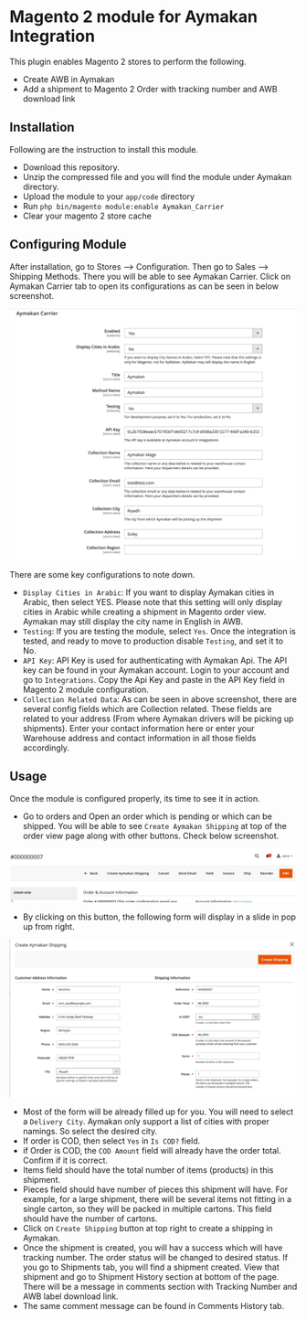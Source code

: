 # Magento 2 module for Aymakan Integration
This plugin enables Magento 2 stores to perform the following.

- Create AWB in Aymakan
- Add a shipment to Magento 2 Order with tracking number and AWB download link

## Installation
Following are the instruction to install this module.

- Download this repository. 
- Unzip the compressed file and you will find the module under Aymakan directory.
- Upload the module to your `app/code` directory
- Run `php bin/magento module:enable Aymakan_Carrier` 
- Clear your magento 2 store cache

## Configuring Module
After installation, go to Stores --> Configuration. Then go to Sales --> Shipping Methods. There you will be able
to see Aymakan Carrier. Click on Aymakan Carrier tab to open its configurations as can be seen in below screenshot.

![Configuration](/screenshots/configuration.png?raw=true "Configuration")

There are some key configurations to note down.

- `Display Cities in Arabic`: If you want to display Aymakan cities in Arabic, then select YES. Please note that this setting will only display 
cities in Arabic while creating a shipment in Magento order view. Aymakan may still display the city name in English in AWB. 
- `Testing`: If you are testing the module, select `Yes`. Once the integration is tested, and ready to move to production
disable `Testing`, and set it to No.
- `API Key`:  API Key is used for authenticating with Aymakan Api. The API key can be found in your Aymakan account.
Login to your account and go to `Integrations`. Copy the Api Key and paste in the API Key field in Magento 2 module configuration.
- `Collection Related Data`: As can be seen in above screenshot, there are several config fields which are Collection related. 
These fields are related to your address (From where Aymakan drivers will be picking up shipments). Enter your contact information here
or enter your Warehouse address and contact information in all those fields accordingly.

## Usage
Once the module is configured properly, its time to see it in action. 

- Go to orders and Open an order which is pending
or which can be shipped. You will be able to see `Create Aymakan Shipping` at top of the order view page along with other 
buttons. Check below screenshot.

![Create Shipping Button](/screenshots/create_aymakan_shipping_button.png?raw=true "Create Shipping Button")

- By clicking on this button, the following form will display in a slide in pop up from right.

![Create Shipping Form](/screenshots/shipping_form.png?raw=true "Create Shipping Form")

- Most of the form will be already filled up for you. You will need to select a `Delivery City`. Aymakan 
only support a list of cities with proper namings. So select the desired city.
- If order is COD, then select `Yes` in `Is COD?` field.
- if Order is COD, the `COD Amount` field will already have the order total. Confirm if it is correct.
- Items field should have the total number of items (products) in this shipment.
- Pieces field should have number of pieces this shipment will have. For example, for a large shipment, 
there will be several items not fitting in a single carton, so they will be packed in multiple cartons. This field
should have the number of cartons.
- Click on `Create Shipping` button at top right to create a shipping in Aymakan. 
- Once the shipment is created, you will hav a success which will have tracking number. The order status will be changed
to desired status. If you go to Shipments tab, you will find a shipment created. View that shipment and go to 
Shipment History section at bottom of the page. There will be a message in comments section with Tracking Number and AWB 
label download link. 
- The same comment message can be found in Comments History tab.



 


 